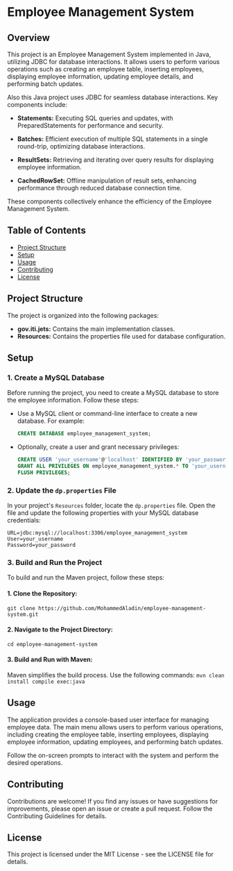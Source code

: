 # Employee Management System

## Overview

This project is an Employee Management System implemented in Java, utilizing JDBC for database interactions. It allows users to perform various operations such as creating an employee table, inserting employees, displaying employee information, updating employee details, and performing batch updates.

Also this Java project uses JDBC for seamless database interactions. Key components include:

- **Statements:** Executing SQL queries and updates, with PreparedStatements for performance and security.

- **Batches:** Efficient execution of multiple SQL statements in a single round-trip, optimizing database interactions.

- **ResultSets:** Retrieving and iterating over query results for displaying employee information.

- **CachedRowSet:** Offline manipulation of result sets, enhancing performance through reduced database connection time.

These components collectively enhance the efficiency of the Employee Management System.

## Table of Contents

- [Project Structure](#project-structure)
- [Setup](#setup)
- [Usage](#usage)
- [Contributing](#contributing)
- [License](#license)

## Project Structure

The project is organized into the following packages:

- **gov.iti.jets:** Contains the main implementation classes.
- **Resources:** Contains the properties file used for database configuration.

## Setup

### 1. Create a MySQL Database

Before running the project, you need to create a MySQL database to store the employee information. Follow these steps:

   - Use a MySQL client or command-line interface to create a new database. For example:

     ```sql
     CREATE DATABASE employee_management_system;
     ```

   - Optionally, create a user and grant necessary privileges:

     ```sql
     CREATE USER 'your_username'@'localhost' IDENTIFIED BY 'your_password';
     GRANT ALL PRIVILEGES ON employee_management_system.* TO 'your_username'@'localhost';
     FLUSH PRIVILEGES;
     ```

### 2. Update the `dp.properties` File

In your project's `Resources` folder, locate the `dp.properties` file. Open the file and update the following properties with your MySQL database credentials:

   ```properties
   URL=jdbc:mysql://localhost:3306/employee_management_system
   User=your_username
   Password=your_password
   ```
### 3. Build and Run the Project
To build and run the Maven project, follow these steps:

#### 1. Clone the Repository:
 ```git clone https://github.com/MohammedAladin/employee-management-system.git```

#### 2. Navigate to the Project Directory:
 ```cd employee-management-system```

#### 3. Build and Run with Maven:
Maven simplifies the build process. Use the following commands:
 ```mvn clean install compile exec:java```

## Usage
The application provides a console-based user interface for managing employee data. The main menu allows users to perform various operations, including creating the employee table, inserting employees, displaying employee information, updating employees, and performing batch updates.

Follow the on-screen prompts to interact with the system and perform the desired operations.

## Contributing
Contributions are welcome! If you find any issues or have suggestions for improvements, please open an issue or create a pull request. Follow the Contributing Guidelines for details.

## License
This project is licensed under the MIT License - see the LICENSE file for details.
